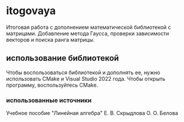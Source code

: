 # itogovaya
Итоговая работа с дополнением математической библиотекой с матрицами. Добавление метода Гаусса, проверки зависимости векторов и поиска ранга матрицы. 
## использование библиотекой 
Чтобы воспользоваться библиотекой и дополнять ее, нужно использовать CMake и Visual Studio 2022 года. Чтобы открыть программу, воспользуйтесь CMake. 
### использованные источники 
Учебное пособие "Линейная алгебра" Е. В. Скрыдлова О. О. Белова 
